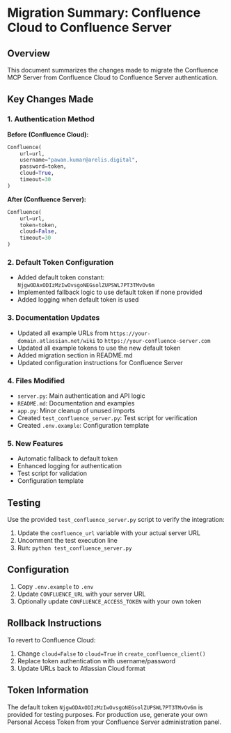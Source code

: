 # Migration Summary: Confluence Cloud to Confluence Server

## Overview
This document summarizes the changes made to migrate the Confluence MCP Server from Confluence Cloud to Confluence Server authentication.

## Key Changes Made

### 1. Authentication Method
**Before (Confluence Cloud):**
```python
Confluence(
    url=url,
    username="pawan.kumar@arelis.digital",
    password=token,
    cloud=True,
    timeout=30
)
```

**After (Confluence Server):**
```python
Confluence(
    url=url,
    token=token,
    cloud=False,
    timeout=30
)
```

### 2. Default Token Configuration
- Added default token constant: `NjgwODAxODIzMzIwOvsgoNEGsolZUPSWL7PT3TMvOv6m`
- Implemented fallback logic to use default token if none provided
- Added logging when default token is used

### 3. Documentation Updates
- Updated all example URLs from `https://your-domain.atlassian.net/wiki` to `https://your-confluence-server.com`
- Updated all example tokens to use the new default token
- Added migration section in README.md
- Updated configuration instructions for Confluence Server

### 4. Files Modified
- `server.py`: Main authentication and API logic
- `README.md`: Documentation and examples
- `app.py`: Minor cleanup of unused imports
- Created `test_confluence_server.py`: Test script for verification
- Created `.env.example`: Configuration template

### 5. New Features
- Automatic fallback to default token
- Enhanced logging for authentication
- Test script for validation
- Configuration template

## Testing
Use the provided `test_confluence_server.py` script to verify the integration:

1. Update the `confluence_url` variable with your actual server URL
2. Uncomment the test execution line
3. Run: `python test_confluence_server.py`

## Configuration
1. Copy `.env.example` to `.env`
2. Update `CONFLUENCE_URL` with your server URL
3. Optionally update `CONFLUENCE_ACCESS_TOKEN` with your own token

## Rollback Instructions
To revert to Confluence Cloud:
1. Change `cloud=False` to `cloud=True` in `create_confluence_client()`
2. Replace token authentication with username/password
3. Update URLs back to Atlassian Cloud format

## Token Information
The default token `NjgwODAxODIzMzIwOvsgoNEGsolZUPSWL7PT3TMvOv6m` is provided for testing purposes. For production use, generate your own Personal Access Token from your Confluence Server administration panel.
